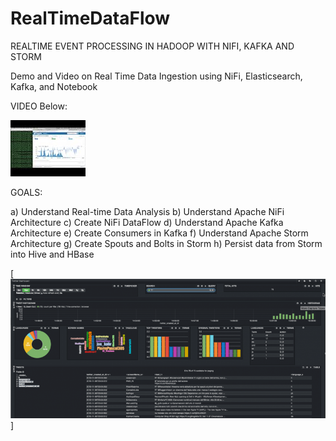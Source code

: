 # RealTimeDataFlow

REALTIME EVENT PROCESSING IN HADOOP WITH NIFI, KAFKA AND STORM

Demo and Video on Real Time Data Ingestion using NiFi, Elasticsearch, Kafka, and Notebook

VIDEO Below:

[![DEMO VIDEO](https://github.com/ayushhub/RealTimeDataFlow/blob/master/DemoThumb.jpg)](https://youtu.be/MLWtNL0qYY8 "DEMO VIDEO")

GOALS:

a) Understand Real-time Data Analysis
b) Understand Apache NiFi Architecture
c) Create NiFi DataFlow
d) Understand Apache Kafka Architecture
e) Create Consumers in Kafka
f) Understand Apache Storm Architecture
g) Create Spouts and Bolts in Storm
h) Persist data from Storm into Hive and HBase

[![DASHBOARD](https://github.com/ayushhub/RealTimeDataFlow/blob/master/Dashboard.png)]
